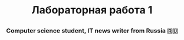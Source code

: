 <h1 align="center">Лабораторная работа 1</h1>
<h2 align="center" style="color:58A6FF>Егор - Дергилев,Олейник,Дегтярев
<img src="https://github.com/blackcater/blackcater/raw/main/images/Hi.gif" height="32"/></h2>
<h3 align="center">Computer science student, IT news writer from Russia 🇷🇺</h3> 
